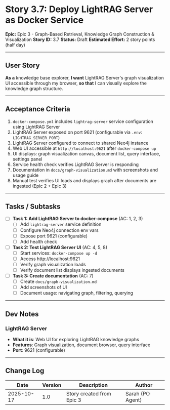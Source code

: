 # Story 3.7: Deploy LightRAG Server as Docker Service

**Epic:** Epic 3 - Graph-Based Retrieval, Knowledge Graph Construction & Visualization
**Story ID:** 3.7
**Status:** Draft
**Estimated Effort:** 2 story points (half day)

---

## User Story

**As a** knowledge base explorer,
**I want** LightRAG Server's graph visualization UI accessible through my browser,
**so that** I can visually explore the knowledge graph structure.

---

## Acceptance Criteria

1. `docker-compose.yml` includes `lightrag-server` service configuration using LightRAG Server
2. LightRAG Server exposed on port 9621 (configurable via `.env`: `LIGHTRAG_SERVER_PORT`)
3. LightRAG Server configured to connect to shared Neo4j instance
4. Web UI accessible at `http://localhost:9621` after `docker-compose up`
5. UI displays: graph visualization canvas, document list, query interface, settings panel
6. Service health check verifies LightRAG Server is responding
7. Documentation in `docs/graph-visualization.md` with screenshots and usage guide
8. Manual test verifies UI loads and displays graph after documents are ingested (Epic 2 + Epic 3)

---

## Tasks / Subtasks

- [ ] **Task 1: Add LightRAG Server to docker-compose** (AC: 1, 2, 3)
  - [ ] Add `lightrag-server` service definition
  - [ ] Configure Neo4j connection env vars
  - [ ] Expose port 9621 (configurable)
  - [ ] Add health check

- [ ] **Task 2: Test LightRAG Server UI** (AC: 4, 5, 8)
  - [ ] Start services: `docker-compose up -d`
  - [ ] Access http://localhost:9621
  - [ ] Verify graph visualization loads
  - [ ] Verify document list displays ingested documents

- [ ] **Task 3: Create documentation** (AC: 7)
  - [ ] Create `docs/graph-visualization.md`
  - [ ] Add screenshots of UI
  - [ ] Document usage: navigating graph, filtering, querying

---

## Dev Notes

### LightRAG Server
- **What it is**: Web UI for exploring LightRAG knowledge graphs
- **Features**: Graph visualization, document browser, query interface
- **Port**: 9621 (configurable)

---

## Change Log

| Date | Version | Description | Author |
|------|---------|-------------|--------|
| 2025-10-17 | 1.0 | Story created from Epic 3 | Sarah (PO Agent) |
